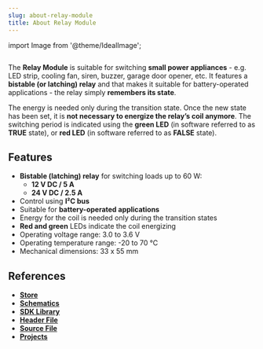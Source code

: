```yaml
---
slug: about-relay-module
title: About Relay Module
---
```

import Image from '@theme/IdealImage';

<div class="container">
  <div class="row">
    <div class="col col--4">
      <div><Image img={require('./relay-module.png')} /></div>
    </div>
    <div class="col col--6">
      <p>
        The <b>Relay Module</b> is suitable for switching <b>small power appliances</b> - e.g. LED strip, cooling fan, siren, buzzer, garage door opener, etc. It features a <b>bistable (or latching) relay</b> and that makes it suitable for battery-operated applications - the relay simply <b>remembers its state</b>.
      </p>
      <p>
        The energy is needed only during the transition state. Once the new state has been set, it is <b>not necessary to energize the relay’s coil anymore</b>. The switching period is indicated using the <b>green LED</b> (in software referred to as <b>TRUE</b> state), or <b>red LED</b> (in software referred to as <b>FALSE</b> state).
      </p>
    </div>
  </div>
</div>

## Features
- **Bistable (latching) relay** for switching loads up to 60 W:
  - **12 V DC / 5 A**
  - **24 V DC / 2.5 A**
- Control using **I²C bus**
- Suitable for **battery-operated applications**
- Energy for the coil is needed only during the transition states
- **Red and green** LEDs indicate the coil energizing
- Operating voltage range: 3.0 to 3.6 V
- Operating temperature range: -20 to 70 °C
- Mechanical dimensions: 33 x 55 mm

## References
- [**Store**](https://www.hardwario.store/p/relay-module)
- [**Schematics**](https://github.com/hardwario/bc-hardware/tree/master/out/bc-module-relay)
- [**SDK Library**](https://sdk.hardwario.com/group__twr__module__relay)
- [**Header File**](https://github.com/hardwario/twr-sdk/blob/master/twr/inc/twr_module_relay.h)
- [**Source File**](https://github.com/hardwario/twr-sdk/blob/master/twr/src/twr_module_relay.c)
- [**Projects**](https://www.hackster.io/hardwario/projects?part_id=73841)
